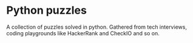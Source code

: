 # Python puzzles

A collection of puzzles solved in python. Gathered from tech interviews,  
coding playgrounds like HackerRank and CheckIO and so on.
